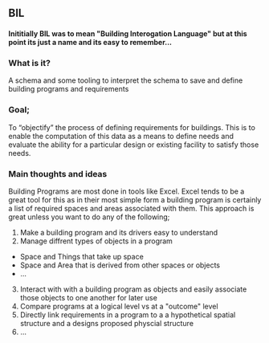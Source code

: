 ## BIL
#### Inititially BIL was to mean "Building Interogation Language" but at this point its just a name and its easy to remember...

### What is it?
A schema and some tooling to interpret the schema to save and define building programs and requirements

### Goal; 

To “objectify” the process of defining requirements for buildings. This is to enable the computation of this data as a means to define needs and evaluate the ability for a particular design or existing facility to satisfy those needs.

### Main thoughts and ideas

Building Programs are most done in tools like Excel.  Excel tends to be a great tool for this as in their most simple form a building program is certainly a list of required spaces and areas associated with them.  This approach is great unless you want to do any of the following;

1. Make a building program and its drivers easy to understand
2. Manage diffrent types of objects in a program
  * Space and Things that take up space
  * Space and Area that is derived from other spaces or objects
  * ...
3. Interact with with a building program as objects and easily associate those objects to one another for later use
4. Compare programs at a logical level vs at a "outcome" level
5. Directly link requirements in a program to a a hypothetical spatial structure and a designs proposed physcial structure
6. ...

